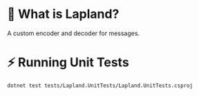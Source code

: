 # :rocket: What is Lapland?
A custom encoder and decoder for messages.

# :zap: Running Unit Tests

```
dotnet test tests/Lapland.UnitTests/Lapland.UnitTests.csproj
```
